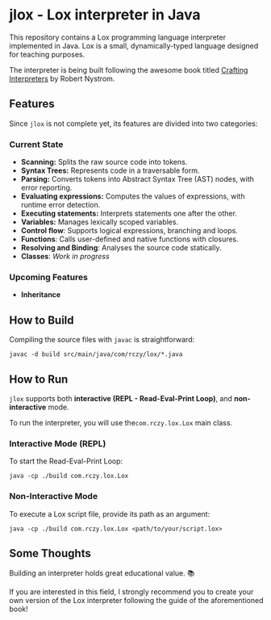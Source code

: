 # jlox - Lox interpreter in Java

This repository contains a Lox programming language interpreter implemented in Java. Lox is a small, dynamically-typed language designed for teaching purposes.

The interpreter is being built following the awesome book titled [Crafting Interpreters](https://craftinginterpreters.com/) by Robert Nystrom.

## Features
Since `jlox` is not complete yet, its features are divided into two categories:

### Current State
- **Scanning:** Splits the raw source code into tokens.
- **Syntax Trees:** Represents code in a traversable form.
- **Parsing:** Converts tokens into Abstract Syntax Tree (AST) nodes, with error reporting.
- **Evaluating expressions:** Computes the values of expressions, with runtime error detection.
- **Executing statements:** Interprets statements one after the other.
- **Variables:** Manages lexically scoped variables.
- **Control flow**: Supports logical expressions, branching and loops.
- **Functions**: Calls user-defined and native functions with closures.
- **Resolving and Binding**: Analyses the source code statically.
- **Classes**: *Work in progress*

### Upcoming Features
- **Inheritance**

## How to Build
Compiling the source files with `javac` is straightforward:
```
javac -d build src/main/java/com/rczy/lox/*.java
```

## How to Run
`jlox` supports both **interactive (REPL - Read-Eval-Print Loop)**, and **non-interactive** mode.

To run the interpreter, you will use the`com.rczy.lox.Lox` main class.

### Interactive Mode (REPL)
To start the Read-Eval-Print Loop:
```
java -cp ./build com.rczy.lox.Lox
```

### Non-Interactive Mode
To execute a Lox script file, provide its path as an argument:
```
java -cp ./build com.rczy.lox.Lox <path/to/your/script.lox>
```

## Some Thoughts
Building an interpreter holds great educational value. :books:

If you are interested in this field, I strongly recommend you to create your own version of the Lox interpreter 
following the guide of the aforementioned book!